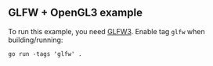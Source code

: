 ## GLFW + OpenGL3 example

To run this example, you need [GLFW3](https://github.com/go-gl/glfw). Enable tag `glfw` when building/running:

    go run -tags 'glfw' . 
